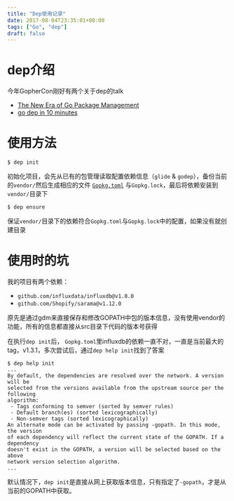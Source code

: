 ```yaml
---
title: "Dep使用记录"
date: 2017-08-04T23:35:01+08:00
tags: ["Go", "dep"]
draft: false
---
```


#   dep介绍

今年GopherCon刚好有两个关于dep的talk

-   [The New Era of Go Package Management](https://www.youtube.com/watch?v=5LtMb090AZI&list=PL2ntRZ1ySWBdD9bru6IR-_WXUgJqvrtx9&index=18)
-   [go dep in 10 minutes](https://www.youtube.com/watch?v=eZwR8qr2BfI&list=PL2ntRZ1ySWBfhRZj3BDOrKdHzoafHsKHU&index=16)

# 使用方法

```shell
$ dep init
```

初始化项目，会先从已有的包管理读取配置依赖信息（`glide` & `godep`），备份当前的`vendor/`然后生成相应的文件 [`Gopkg.toml`](https://github.com/golang/dep/blob/master/docs/Gopkg.toml.md) 与`Gopkg.lock`，最后将依赖安装到`vendor/`目录下

```shell
$ dep ensure
```

保证`vendor/`目录下的依赖符合`Gopkg.toml`与`Gopkg.lock`中的配置，如果没有就创建目录

#   使用时的坑

我的项目有两个依赖：  

-   `github.com/influxdata/influxdb@v1.0.0`    
-   `github.com/Shopify/sarama@v1.12.0`   

原先是通过gdm来直接保存和修改GOPATH中包的版本信息，没有使用vendor的功能，所有的信息都直接从src目录下代码的版本号获得

在执行`dep init`后， `Gopkg.toml`里influxdb的依赖一直不对，一直是当前最大的tag，v1.3.1，多次尝试后，通过`dep help init`找到了答案

```
$ dep help init
...
By default, the dependencies are resolved over the network. A version will be
selected from the versions available from the upstream source per the following
algorithm:
 - Tags conforming to semver (sorted by semver rules)
 - Default branch(es) (sorted lexicographically)
 - Non-semver tags (sorted lexicographically)
An alternate mode can be activated by passing -gopath. In this mode, the version
of each dependency will reflect the current state of the GOPATH. If a dependency
doesn't exist in the GOPATH, a version will be selected based on the above
network version selection algorithm.
...
```

默认情况下，`dep init`是直接从网上获取版本信息，只有指定了`-gopath`，才是从当前的GOPATH中获取。